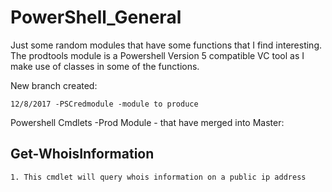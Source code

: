 # PowerShell_General

Just some random modules that have some functions that I find interesting. The prodtools module is a Powershell Version 5 compatible VC tool as I make use of classes in some of the functions.

New branch created:

	12/8/2017 -PSCredmodule -module to produce


Powershell Cmdlets -Prod Module - that have merged into Master:

##  Get-WhoisInformation  ##
	1. This cmdlet will query whois information on a public ip address